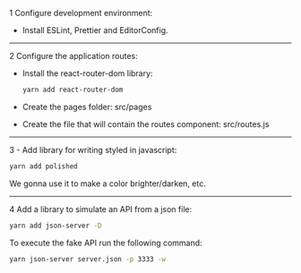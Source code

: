 1 Configure development environment:

- Install ESLint, Prettier and EditorConfig.

---

2 Configure the application routes:

- Install the react-router-dom library:
  ```sh
  yarn add react-router-dom
  ```
- Create the pages folder: src/pages

- Create the file that will contain the routes component: src/routes.js

---

3 - Add library for writing styled in javascript:

```sh
yarn add polished
```

We gonna use it to make a color brighter/darken, etc.

---

4 Add a library to simulate an API from a json file:

```sh
yarn add json-server -D
```

To execute the fake API run the following command:

```sh
yarn json-server server.json -p 3333 -w
```
